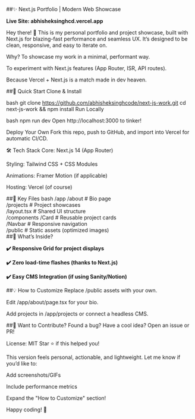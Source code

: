 ##✨ Next.js Portfolio | Modern Web Showcase

**Live Site: abhisheksinghcd.vercel.app**

Hey there! 👋 This is my personal portfolio and project showcase, built with Next.js for blazing-fast performance and seamless UX. It’s designed to be clean, responsive, and easy to iterate on.

Why?
To showcase my work in a minimal, performant way.

To experiment with Next.js features (App Router, ISR, API routes).

Because Vercel + Next.js is a match made in dev heaven.

##🚀 Quick Start
Clone & Install

bash
git clone https://github.com/abhisheksinghcode/next-js-work.git
cd next-js-work && npm install
Run Locally

bash
npm run dev
Open http://localhost:3000 to tinker!

Deploy Your Own
Fork this repo, push to GitHub, and import into Vercel for automatic CI/CD.

🛠️ Tech Stack
Core: Next.js 14 (App Router)

Styling: Tailwind CSS + CSS Modules

Animations: Framer Motion (if applicable)

Hosting: Vercel (of course)

##📂 Key Files
bash
/app
  /about       # Bio page  
  /projects    # Project showcases  
  /layout.tsx  # Shared UI structure  
/components
  /Card        # Reusable project cards  
  /Navbar      # Responsive navigation  
/public       # Static assets (optimized images)  
##🎯 What’s Inside?

**✔️ Responsive Grid for project displays**

**✔️ Zero load-time flashes (thanks to Next.js)**

**✔️ Easy CMS Integration (if using Sanity/Notion)**

##💡 How to Customize
Replace /public assets with your own.

Edit /app/about/page.tsx for your bio.

Add projects in /app/projects or connect a headless CMS.

##🤝 Want to Contribute?
Found a bug? Have a cool idea? Open an issue or PR!

License: MIT
Star ⭐ if this helped you!

This version feels personal, actionable, and lightweight. Let me know if you’d like to:

Add screenshots/GIFs

Include performance metrics

Expand the "How to Customize" section!

Happy coding! 🚀
